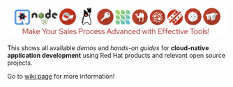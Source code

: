 ![Logo](/images/logo.png)

This shows all available _demos_ and _hands-on guides_ for **cloud-native application development** using Red Hat products and relevant open source projects.

Go to [wiki page](https://github.com/redhat-mw-demos/demo-onestop/wiki/Cloud-Native-App-Development-Materials) for more information!
